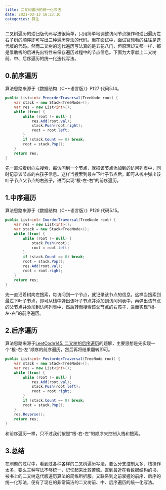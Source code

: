 ```yaml
---
title: 二叉树遍历的统一化写法
date: 2021-03-13 16:23:16
categories: 算法
---
```


二叉树遍历的递归版代码写法很简单，只用简单地调整访问节点操作和递归遍历左右子树的顺序即可写出三种遍历算法的代码。但在面试中，面试官想看的往往是迭代版的代码。然而二叉树的迭代遍历写法真的是五花八门，但原理却又都一样，都是借助栈的后进先出特性来保存遍历过程中的节点信息。下面为大家献上二叉树前、中、后序遍历的统一化迭代写法。

## 0.前序遍历

算法思路来源于《数据结构（C++语言版）》P127 代码5.14。

```csharp
public List<int> PreorderTraversal(TreeNode root) {
    var stack = new Stack<TreeNode>();
    var res = new List<int>();
    while (true) {
        while (root != null) {
            res.Add(root.val);
            stack.Push(root.right);
            root = root.left;
        }
        if (stack.Count == 0) break;
        root = stack.Pop();
    }
    return res;
}
```

先一直沿着树向左搜索，每访问到一个节点，就把该节点添加到的访问列表中，同时记录该节点的右孩子信息。这样当搜索到最左下叶子节点后，即可从栈中弹出该叶子节点父节点的右孩子，进而实现“根-左-右”的前序遍历。

## 1.中序遍历

算法思路来源于《数据结构（C++语言版）》P129 代码5.15。

```csharp
public List<int> InorderTraversal(TreeNode root) {
    var res = new List<int>();
    var stack = new Stack<TreeNode>();
    while (true) {
        while (root != null) {
            stack.Push(root);
            root = root.left;
        }
        if (stack.Count == 0) break;
        root = stack.Pop();
        res.Add(root.val);
        root = root.right;
    }
    return res;
}
```

先一直沿着树向左搜索，每访问到一个节点，就记录该节点的信息。这样当搜索到最左下叶子节点，即可从栈中弹出该叶子节点并添加到访问列表中，再弹出该节点的父节点并添加到访问列表中，然后转而搜索该父节点的右孩子，进而实现“根-左-右”的前序遍历。

## 2.后序遍历

算法思路来源于[LeetCode145. 二叉树的后序遍历](https://leetcode-cn.com/problems/binary-tree-postorder-traversal/)的题解，主要思想是先实现一个“根-右-左”顺序的前序遍历，然后再将结果翻转即可。

```csharp
public List<int> PostorderTraversal(TreeNode root) {
    var stack = new Stack<TreeNode>();
    var res = new List<int>();
    while (true) {
        while (root != null) {
            res.Add(root.val);
            stack.Push(root.left);
            root = root.right;
        }
        if (stack.Count == 0) break;
        root = stack.Pop();
    }
    res.Reverse();
    return res;
}
```

和前序遍历一样，只不过我们按照“根-右-左”的顺序来控制入栈和搜索。

## 3.总结

在刷题的过程中，看到过各种各样的二叉树遍历写法，要么分支控制太多、栈操作太多，要么三种写法不够统一，记忆起来比较苦恼。直到最近在看数据结构的书，被书上的二叉树迭代版遍历算法的简练所折服。又联系到之前掌握的前序、后序的统一化写法，便有了现在的非常简洁的二叉树前、中、后序遍历的统一化写法。

